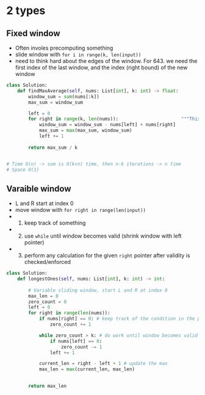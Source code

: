 # 2 types

## Fixed window
- Often involes precomputing something
- slide window with `for i in range(k, len(input))`
- need to think hard about the edges of the window. For 643. we need the first index of the last window, and the index (right bound) of the new window
```py
class Solution:
    def findMaxAverage(self, nums: List[int], k: int) -> float:
        window_sum = sum(nums[:k])
        max_sum = window_sum

        left = 0
        for right in range(k, len(nums)):                       """This is the basic setp for a window of size = k """
            window_sum = window_sum - nums[left] + nums[right]
            max_sum = max(max_sum, window_sum)
            left += 1
        
        return max_sum / k


# Time O(n) -> sum is O(k<n) time, then n-k iterations -> n time
# Space O(1)      
```

## Varaible window
- L and R start at index 0
- move window with `for right in range(len(input))`
- 1) keep track of something
- 2) use `while` until window becomes valid (shrink window with left pointer)
- 3) perform any calculation for the given `right` pointer after validity is checked/enforced
```py
class Solution:
    def longestOnes(self, nums: List[int], k: int) -> int:
        
        # Variable sliding window, start L and R at index 0
        max_len = 0
        zero_count = 0
        left = 0
        for right in range(len(nums)):
            if nums[right] == 0: # keep track of the condition in the problem statement
                zero_count += 1

            while zero_count > k: # do work until window becomes valid
                if nums[left] == 0:
                    zero_count -= 1
                left += 1

            current_len = right - left + 1 # update the max
            max_len = max(current_len, max_len)

    
        return max_len
```